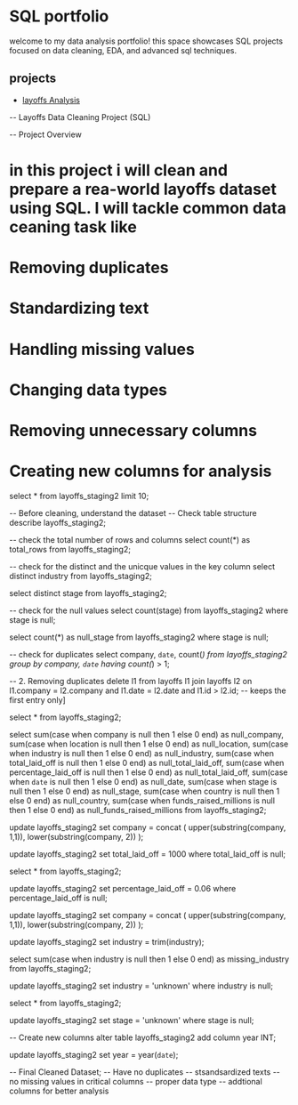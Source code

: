 # SQL portfolio
welcome to my data analysis portfolio! this space showcases SQL projects focused on data cleaning, EDA, and advanced sql techniques.
## projects
- [layoffs Analysis](./Layoffs_Analysis)


-- Layoffs Data Cleaning Project (SQL)

-- Project Overview
# in this project i will clean and prepare a rea-world layoffs dataset using SQL. I will tackle common data  ceaning task like

# Removing duplicates
# Standardizing text 
# Handling missing values
# Changing data types 
# Removing unnecessary columns
# Creating new columns for analysis

select *
from layoffs_staging2
limit 10;

-- Before cleaning, understand the dataset 
-- Check table structure
describe layoffs_staging2;

-- check the total number of rows and columns
select count(*) as total_rows
from layoffs_staging2;

-- check for the  distinct and the unicque values in the key column
select distinct industry 
from layoffs_staging2;

select distinct stage
from layoffs_staging2;

-- check for the  null values
select count(stage)
from layoffs_staging2
where stage is null;

select count(*) as null_stage
from layoffs_staging2
where stage is null;

-- check for duplicates
select company, `date`, count(*)
from layoffs_staging2
group by company, `date`
having count(*) > 1;

-- 2. Removing duplicates
delete l1
from layoffs  l1
join layoffs l2
	on l1.company = l2.company
    and l1.date = l2.date
    and l1.id > l2.id; -- keeps the  first entry only]
    
select *
from layoffs_staging2;

select 
	sum(case when company is null then 1 else 0 end) as null_company,
	sum(case when location is null then 1 else 0 end) as null_location,
	sum(case when industry is null then 1 else 0 end) as null_industry,
    sum(case when total_laid_off is null then 1 else 0 end) as null_total_laid_off,
    sum(case when percentage_laid_off is null then 1 else 0 end) as null_total_laid_off,
    sum(case when `date` is null then 1 else 0 end) as null_date,
    sum(case when stage is null then 1 else 0 end) as null_stage,
    sum(case when country is null then 1 else 0 end) as null_country,
    sum(case when funds_raised_millions is null then 1 else 0 end) as null_funds_raised_millions
from layoffs_staging2;

update layoffs_staging2
set company = concat (
upper(substring(company, 1,1)),
lower(substring(company, 2))
);

update layoffs_staging2
set total_laid_off = 1000
where total_laid_off is null;

select *
from layoffs_staging2;

update layoffs_staging2
set percentage_laid_off = 0.06
where percentage_laid_off is null;


update layoffs_staging2
set company = concat (
upper(substring(company, 1,1)),
lower(substring(company, 2))
);

update layoffs_staging2
set industry = trim(industry);

select 
sum(case when industry is null then 1 else 0 end) as missing_industry
from layoffs_staging2;

update layoffs_staging2
set industry = 'unknown'
where industry is null;

select *
from layoffs_staging2;

update layoffs_staging2
set stage = 'unknown'
where stage is null;

-- Create new columns
alter table layoffs_staging2
add column year INT;


update layoffs_staging2
set year = year(`date`);


-- Final Cleaned Dataset;
-- Have no duplicates 
-- stsandsardized texts 
-- no missing values in critical columns
-- proper data type
-- addtional columns for better analysis
